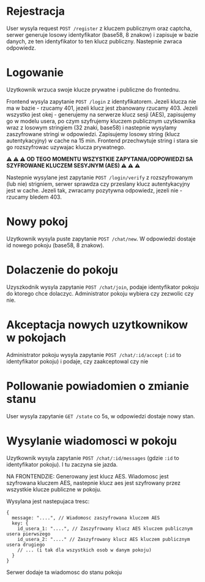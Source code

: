# Rejestracja
User wysyla request `POST /register` z kluczem publicznym oraz captcha, serwer generuje losowy identyfikator (base58, 8 znakow) i zapisuje w bazie danych, ze ten identyfikator to ten klucz publiczny. Nastepnie zwraca odpowiedz.

# Logowanie
Uzytkownik wrzuca swoje klucze prywatne i publiczne do frontednu.

Frontend wysyla zapytanie `POST /login` z identyfikatorem. Jezeli klucza nie ma w bazie - rzucamy 401, jezeli klucz jest zbanowany rzucamy 403. Jezeli wszystko jest okej - generujemy na serwerze klucz sesji (AES), zapisujemy go w modelu usera, po czym szyfrujemy kluczem publicznym uzytkownika wraz z losowym stringiem (32 znaki, base58) i nastepnie wysylamy zaszyfrowane stringi w odpowiedzi. Zapisujemy losowy string (klucz autentykacyjny) w cache na 15 min.
Frontend przechwytuje string i stara sie go rozszyfrowac uzywajac klucza prywatnego.

**⚠ ⚠ ⚠ OD TEGO MOMENTU WSZYSTKIE ZAPYTANIA/ODPOWIEDZI SA SZYFROWANE KLUCZEM SESYJNYM (AES) ⚠ ⚠ ⚠️**

Nastepnie wysylane jest zapytanie `POST /login/verify` z rozszyfrowanym (lub nie) strigniem, serwer sprawdza czy przeslany klucz autentykacyjny jest w cache. Jezeli tak, zwracamy pozytywna odpowiedz, jezeli nie - rzucamy bledem 403.


# Nowy pokoj
Uzytkownik wysyla puste zapytanie `POST /chat/new`. W odpowiedzi dostaje id nowego pokoju (base58, 8 znakow).

# Dolaczenie do pokoju
Uzyszkodnik wysyla zapytanie `POST /chat/join`, podaje identyfikator pokoju do ktorego chce dolaczyc. Administrator pokoju wybiera czy zezwolic czy nie.

# Akceptacja nowych uzytkownikow w pokojach
Administrator pokoju wysyla zapytanie `POST /chat/:id/accept` (`:id` to identyfikator pokoju) i podaje, czy zaakceptowal czy nie

# Pollowanie powiadomien o zmianie stanu
User wysyla zapytanie `GET /state` co 5s, w odpowiedzi dostaje nowy stan.

# Wysylanie wiadomosci w pokoju
Uzytkownik wysyla zapytanie `POST /chat/:id/messages` (gdzie `:id` to identyfikator pokoju). I tu zaczyna sie jazda.

NA FRONTENDZIE:
Generowany jest klucz AES.
Wiadomosc jest szyfrowana kluczem AES, nastepnie klucz aes jest szyfrowany przez wszystkie klucze publiczne w pokoju.

Wysylana jest nastepujaca tresc:
```json5
{
  message: "....", // Wiadomosc zaszyfrowana kluczem AES
  key: {
    id_usera_1: "....", // Zaszyfrowany klucz AES kluczem publicznym usera pierwszego
    id_usera_2: "...." // Zaszyfrowany klucz AES kluczem publicznym usera drugiego
    // ... (i tak dla wszystkich osob w danym pokoju)
  }
}
```

Serwer dodaje ta wiadomosc do stanu pokoju
